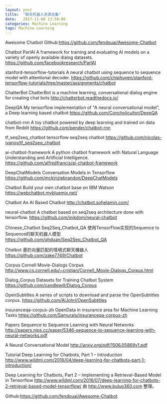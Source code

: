 ```yaml
---
layout: post
title:  "聊天机器人资源合集"
date:   2017-11-08 13:50:00
categories: Machine Learning
tags: Machine Learning
---
```

Awesome Chatbot
Github:https://github.com/fendouai/Awesome-Chatbot

Chatbot
ParlAI
A framework for training and evaluating AI models on a variety of openly available dialog datasets.
https://github.com/facebookresearch/ParlAI

stanford-tensorflow-tutorials
A neural chatbot using sequence to sequence model with attentional decoder.
https://github.com/chiphuyen/stanford-tensorflow-tutorials/tree/master/assignments/chatbot

ChatterBot
ChatterBot is a machine learning, conversational dialog engine for creating chat bots
http://chatterbot.readthedocs.io/

DeepQA
My tensorflow implementation of "A neural conversational model", a Deep learning based chatbot
https://github.com/Conchylicultor/DeepQA

chatbot-rnn
A toy chatbot powered by deep learning and trained on data from Reddit
https://github.com/pender/chatbot-rnn

tf_seq2seq_chatbot
tensorflow seq2seq chatbot
https://github.com/nicolas-ivanov/tf_seq2seq_chatbot

ai-chatbot-framework
A python chatbot framework with Natural Language Understanding and Artificial Intelligence.
https://github.com/alfredfrancis/ai-chatbot-framework

DeepChatModels
Conversation Models in Tensorflow
https://github.com/mckinziebrandon/DeepChatModels

Chatbot
Build your own chatbot base on IBM Watson
https://webchatbot.mybluemix.net/

Chatbot
An AI Based Chatbot
http://chatbot.sohelamin.com/

neural-chatbot
A chatbot based on seq2seq architecture done with tensorflow.
https://github.com/inikdom/neural-chatbot

Chinese_Chatbot
Seq2Seq_Chatbot_QA
使用TensorFlow实现的Sequence to Sequence的聊天机器人模型
https://github.com/qhduan/Seq2Seq_Chatbot_QA

Chatbot
基於向量匹配的情境式聊天機器人
https://github.com/zake7749/Chatbot

Corpus
Cornell Movie-Dialogs Corpus
http://www.cs.cornell.edu/~cristian/Cornell_Movie-Dialogs_Corpus.html

Dialog_Corpus
Datasets for Training Chatbot System
https://github.com/candlewill/Dialog_Corpus

OpenSubtitles
A series of scripts to download and parse the OpenSubtitles corpus.
https://github.com/AlJohri/OpenSubtitles

insuranceqa-corpus-zh
OpenData in insurance area for Machine Learning Tasks
https://github.com/Samurais/insuranceqa-corpus-zh

Papers
Sequence to Sequence Learning with Neural Networks
http://papers.nips.cc/paper/5346-sequence-to-sequence-learning-with-neural-networks.pdf

A Neural Conversational Model
http://arxiv.org/pdf/1506.05869v1.pdf

Tutorial
Deep Learning for Chatbots, Part 1 – Introduction
http://www.wildml.com/2016/04/deep-learning-for-chatbots-part-1-introduction/

Deep Learning for Chatbots, Part 2 – Implementing a Retrieval-Based Model in Tensorflow
http://www.wildml.com/2016/07/deep-learning-for-chatbots-2-retrieval-based-model-tensorflow/
由 http://www.buluo360.com 整理。

Github:https://github.com/fendouai/Awesome-Chatbot
